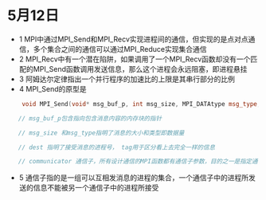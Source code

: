 # 5月12日
* 1 MPI中通过MPI_Send和MPI_Recv实现进程间的通信，但实现的是点对点通信，多个集合之间的通信可以通过MPI_Reduce实现集合通信
* 2 MPI_Recv中有一个潜在陷阱，如果调用了一个MPI_Recv函数却没有一个匹配的MPI_Send函数调用发送信息，那么这个进程会永远阻塞，即进程悬挂
* 3 阿姆达尔定律指出一个并行程序的加速比的上限是其串行部分的比例
* 4 MPI_Send的原型是
```c++
    void MPI_Send(void* msg_buf_p, int msg_size, MPI_DATAtype msg_type, int dest, int tag, MPI_Comm communicator);

   // msg_buf_p包含指向包含消息内容的内存块的指针

   // msg_size 和msg_type指明了消息的大小和类型即数据量

   // dest 指明了接受消息的进程号， tag用于区分看上去完全一样的信息

   // communicator 通信子，所有设计通信的MPI函数都有通信子参数，目的之一是指定通信范围
```
* 5 通信子指的是一组可以互相发消息的进程的集合，一个通信子中的进程所发送的信息不能被另一个通信子中的进程所接受
